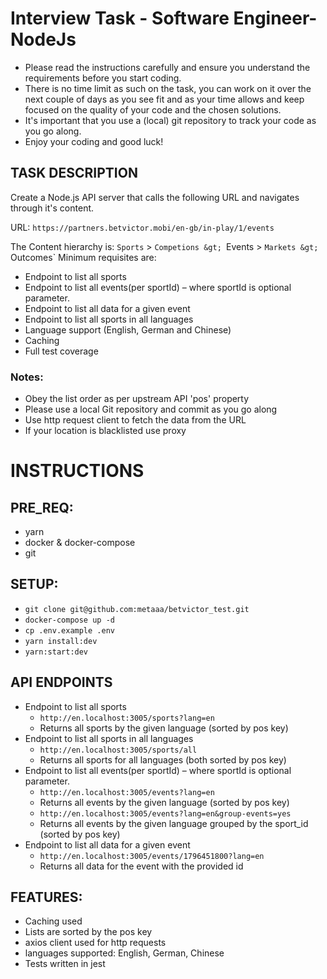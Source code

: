 # Interview Task - Software Engineer-NodeJs

- Please read the instructions carefully and ensure you understand the requirements before
you start coding.
- There is no time limit as such on the task, you can work on it over the next couple of days as
you see fit and as your time allows and keep focused on the quality of your code and the
chosen solutions.
- It&#39;s important that you use a (local) git repository to track your code as you go along.
- Enjoy your coding and good luck!

## TASK DESCRIPTION
Create a Node.js API server that calls the following URL and navigates through it&#39;s content.

URL: `https://partners.betvictor.mobi/en-gb/in-play/1/events`

The Content hierarchy is: `Sports` &gt; `Competions &gt; `Events &gt; `Markets &gt; `Outcomes`
Minimum requisites are:
* Endpoint to list all sports
* Endpoint to list all events(per sportId) – where sportId is optional parameter.
* Endpoint to list all data for a given event
* Endpoint to list all sports in all languages
* Language support (English, German and Chinese)
* Caching
* Full test coverage

### Notes:
* Obey the list order as per upstream API &#39;pos&#39; property
* Please use a local Git repository and commit as you go along
* Use http request client to fetch the data from the URL
* If your location is blacklisted use proxy

# INSTRUCTIONS

## PRE_REQ:
* yarn
* docker & docker-compose
* git

## SETUP:
* `git clone git@github.com:metaaa/betvictor_test.git`
* `docker-compose up -d`
* `cp .env.example .env`
* `yarn install:dev`
* `yarn:start:dev`

## API ENDPOINTS
* Endpoint to list all sports
  * `http://en.localhost:3005/sports?lang=en`
  * Returns all sports by the given language (sorted by pos key)
* Endpoint to list all sports in all languages
  * `http://en.localhost:3005/sports/all`
  * Returns all sports for all languages (both sorted by pos key)
* Endpoint to list all events(per sportId) – where sportId is optional parameter.
  * `http://en.localhost:3005/events?lang=en`
  * Returns all events by the given language (sorted by pos key)
  * `http://en.localhost:3005/events?lang=en&group-events=yes`
  * Returns all events by the given language grouped by the sport_id (sorted by pos key)
* Endpoint to list all data for a given event
  * `http://en.localhost:3005/events/1796451800?lang=en`
  * Returns all data for the event with the provided id

## FEATURES:
* Caching used
* Lists are sorted by the pos key
* axios client used for http requests
* languages supported: English, German, Chinese
* Tests written in jest
